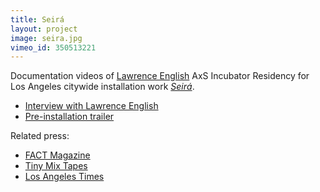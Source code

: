 ```yaml
---
title: Seirá
layout: project
image: seira.jpg
vimeo_id: 350513221
---
```


Documentation videos of [Lawrence English] AxS Incubator Residency for Los
Angeles citywide installation work [_Seirá_][axs].

- [Interview with Lawrence English](https://vimeo.com/350415988)
- [Pre-installation trailer](https://vimeo.com/297827823)

Related press:

- [FACT Magazine](http://www.factmag.com/2018/11/01/lawrence-english-seira/)
- [Tiny Mix Tapes](https://www.tinymixtapes.com/news/room40s-lawrence-english-invades-la-new-city-wide-sound-installation-seira)
- [Los Angeles Times](https://www.latimes.com/entertainment/arts/miranda/la-et-cam-lawrence-english-air-raid-siren-concert-20181107-story.html)

[axs]: https://www.axsfestival.org/lawrence-english/
[lawrence english]: https://www.lawrenceenglish.com/
